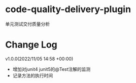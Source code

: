# code-quality-delivery-plugin
单元测试交付质量分析

# Change Log
v1.0.0(2022/11/05 14:58 +00:00)
+ 增加对junit4 junit5的@Test注解的监测
+ 记录方法的执行时间
